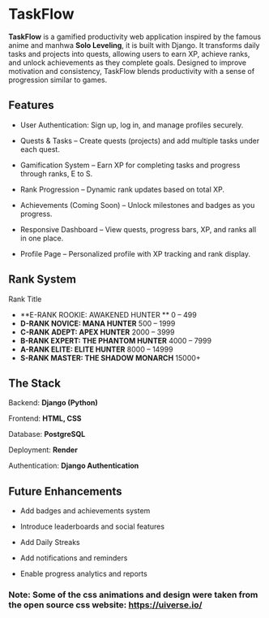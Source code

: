 # TaskFlow #

**TaskFlow** is a gamified productivity web application inspired by the famous anime and manhwa **Solo Leveling**, it is built with Django. It transforms daily tasks and projects into quests, allowing users to earn XP, achieve ranks, and unlock achievements as they complete goals. Designed to improve motivation and consistency, TaskFlow blends productivity with a sense of progression similar to games.

## Features ##

- User Authentication: Sign up, log in, and manage profiles securely.

- Quests & Tasks – Create quests (projects) and add multiple tasks under each quest.

- Gamification System – Earn XP for completing tasks and progress through ranks, E to S.

- Rank Progression – Dynamic rank updates based on total XP.

- Achievements (Coming Soon) – Unlock milestones and badges as you progress.

- Responsive Dashboard – View quests, progress bars, XP, and ranks all in one place.

- Profile Page – Personalized profile with XP tracking and rank display.

## Rank System ##
Rank Title	                  
- **E-RANK ROOKIE: AWAKENED HUNTER	**       0 – 499
- **D-RANK NOVICE: MANA HUNTER**	     500 – 1999
- **C-RANK ADEPT: APEX HUNTER**	      2000 – 3999
- **B-RANK EXPERT: THE PHANTOM HUNTER**	       4000 – 7999
- **A-RANK ELITE: ELITE HUNTER**	8000 – 14999
- **S-RANK MASTER: THE SHADOW MONARCH**	      15000+

## The Stack ##

Backend: **Django (Python)**

Frontend: **HTML, CSS**

Database: **PostgreSQL**

Deployment: **Render**

Authentication: **Django Authentication**

## Future Enhancements ##

 - Add badges and achievements  system

 - Introduce leaderboards and social features

 - Add Daily Streaks

 - Add notifications and reminders

 - Enable progress analytics and reports

### Note: Some of the css animations and design were taken from the open source css website: https://uiverse.io/ ###